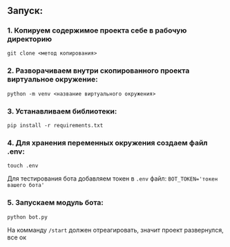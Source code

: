 # 

## Запуск:

### 1. Копируем содержимое проекта себе в рабочую директорию
```
git clone <метод копирования>
```

### 2. Разворачиваем внутри скопированного проекта виртуальное окружение:
```
python -m venv <название виртуального окружения>
```

### 3. Устанавливаем библиотеки:
```
pip install -r requirements.txt
```

### 4. Для хранения переменных окружения создаем файл .env:
```
touch .env
```

Для тестирования бота добавляем токен в `.env` файл: `BOT_TOKEN='токен вашего бота'`


### 5. Запускаем модуль бота:
```
python bot.py
```
На комманду `/start` должен отреагировать, значит проект развернулся, все ок
